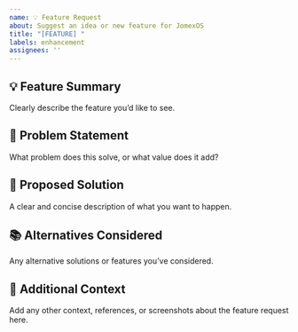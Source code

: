 ```yaml
---
name: 💡 Feature Request
about: Suggest an idea or new feature for JomexOS
title: "[FEATURE] "
labels: enhancement
assignees: ''
---
```


## 💡 Feature Summary
Clearly describe the feature you’d like to see.

## 🎯 Problem Statement
What problem does this solve, or what value does it add?

## 🚀 Proposed Solution
A clear and concise description of what you want to happen.

## 📚 Alternatives Considered
Any alternative solutions or features you’ve considered.

## 🤝 Additional Context
Add any other context, references, or screenshots about the feature request here.
